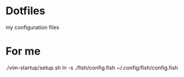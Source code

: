 # Dotfiles
my configuration files

# For me
./vim-startup/setup.sh
ln -s ./fish/config.fish ~/.config/fish/config.fish
